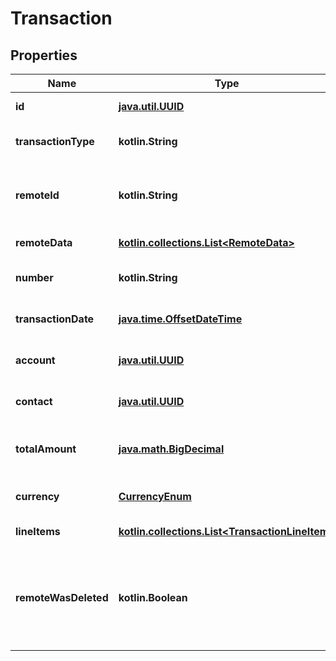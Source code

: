 
# Transaction

## Properties
Name | Type | Description | Notes
------------ | ------------- | ------------- | -------------
**id** | [**java.util.UUID**](java.util.UUID.md) |  |  [optional] [readonly]
**transactionType** | **kotlin.String** | The type of general transaction. |  [optional]
**remoteId** | **kotlin.String** | The third-party API ID of the matching object. |  [optional]
**remoteData** | [**kotlin.collections.List&lt;RemoteData&gt;**](RemoteData.md) |  |  [optional] [readonly]
**number** | **kotlin.String** | The transaction number. |  [optional]
**transactionDate** | [**java.time.OffsetDateTime**](java.time.OffsetDateTime.md) | The transaction date. |  [optional]
**account** | [**java.util.UUID**](java.util.UUID.md) | The transaction&#39;s account. |  [optional]
**contact** | [**java.util.UUID**](java.util.UUID.md) | The transaction&#39;s contact. |  [optional]
**totalAmount** | [**java.math.BigDecimal**](java.math.BigDecimal.md) | The transaction&#39;s total amount. |  [optional]
**currency** | [**CurrencyEnum**](CurrencyEnum.md) | The transaction&#39;s currency. |  [optional]
**lineItems** | [**kotlin.collections.List&lt;TransactionLineItem&gt;**](TransactionLineItem.md) |  |  [optional] [readonly]
**remoteWasDeleted** | **kotlin.Boolean** | Indicates whether or not this object has been deleted by third party webhooks. |  [optional] [readonly]



